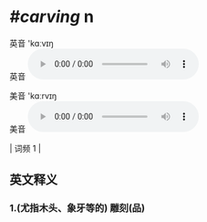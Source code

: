 # ***\#carving*** n
英音 'kɑːvɪŋ  
英音
<audio src="./media/carving1.aac" controls="controls"></audio>

美音 'kɑːrvɪŋ  
美音
<audio src="./media/carving2.aac" controls="controls"></audio>



| 词频 1 |  

英文释义
---
### 1.**(尤指木头、象牙等的) 雕刻(品)**  


